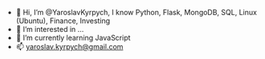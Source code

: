 - 👋 Hi, I’m @YaroslavKyrpych, I know Python, Flask, MongoDB, SQL, Linux (Ubuntu), Finance, Investing
- 👀 I’m interested in ...
- 🌱 I’m currently learning JavaScript
- 📫 yaroslav.kyrpych@gmail.com

<!---
YaroslavKyrpych/YaroslavKyrpych is a ✨ special ✨ repository because its `README.md` (this file) appears on your GitHub profile.
You can click the Preview link to take a look at your changes.
--->
